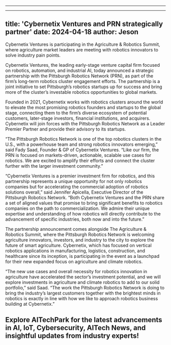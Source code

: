 

---
---
title: 'Cybernetix Ventures and PRN strategically partner'
date: 2024-04-18
author: Jeson
---

Cybernetix Ventures is participating in the Agriculture & Robotics Summit, where agriculture market leaders are meeting with robotics innovators to solve industry pain points.

Cybernetix Ventures, the leading early-stage venture capital firm focused on robotics, automation, and industrial AI, today announced a strategic partnership with the Pittsburgh Robotics Network (PRN), as part of the firm’s long-term robotics cluster engagement efforts. The partnership is a joint initiative to set Pittsburgh’s robotics startups up for success and bring more of the cluster’s investable robotics opportunities to global markets.

Founded in 2021, Cybernetix works with robotics clusters around the world to elevate the most promising robotics founders and startups to the global stage, connecting them to the firm’s diverse ecosystem of potential customers, later-stage investors, financial institutions, and acquirers. Cybernetix will join forces with the Pittsburgh Robotics Network as a Leader Premier Partner and provide their advisory to its startups.

“The Pittsburgh Robotics Network is one of the top robotics clusters in the U.S., with a powerhouse team and strong robotics innovators emerging,” said Fady Saad, Founder & GP of Cybernetix Ventures. “Like our firm, the PRN is focused on markets-driven, actionable, scalable use cases for robotics. We are excited to amplify their efforts and connect the cluster further with the larger investment community.”

“Cybernetix Ventures is a premier investment firm for robotics, and this partnership represents a unique opportunity for not only robotics companies but for accelerating the commercial adoption of robotics solutions overall,” said Jennifer Apicella, Executive Director of the Pittsburgh Robotics Network. “Both Cybernetix Ventures and the PRN share a set of aligned values that promise to bring significant benefits to robotics companies on the path to commercialization. We admire their unique expertise and understanding of how robotics will directly contribute to the advancement of specific industries, both now and into the future.”

The partnership announcement comes alongside The Agriculture & Robotics Summit, where the Pittsburgh Robotics Network is welcoming agriculture innovators, investors, and industry to the city to explore the future of smart agriculture. Cybernetix, which has focused on vertical robotics applications in manufacturing, logistics, construction, and healthcare since its inception, is participating in the event as a launchpad for their new expanded focus on agriculture and climate robotics.

“The new use cases and overall necessity for robotics innovation in agriculture have accelerated the sector’s investment potential, and we will explore investments in agriculture and climate robotics to add to our solid portfolio,” said Saad. “The work the Pittsburgh Robotics Network is doing to bring the industry’s largest customers together with the brightest minds in robotics is exactly in line with how we like to approach robotics business building at Cybernetix.”

Explore AITechPark for the latest advancements in AI, IoT, Cybersecurity, AITech News, and insightful updates from industry experts!
---
